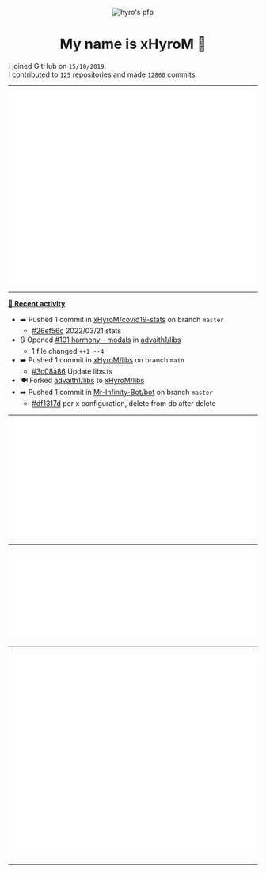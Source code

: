 <p align="center">
    <img src="https://avatars.githubusercontent.com/u/56601352" width="192" alt="hyro's pfp" />
    <h1 align="center">My name is xHyroM 👋</h1>
</p>

I joined GitHub on `15/10/2019`.  
I contributed to `125` repositories and made `12860` commits.  

___

<img src="https://github.com/xHyroM/xHyroM/blob/master/.cache/base.svg">

___

**[📰 Recent activity](https://github.com/xHyroM)**
* ➡️ Pushed 1 commit in [xHyroM/covid19-stats](https://github.com/xHyroM/covid19-stats) on branch `master`
  * [#26ef56c](https://github.com/xHyroM/covid19-stats/commit/26ef56c) 2022/03/21 stats
* 🔃 Opened [#101 harmony - modals](https://github.com/advaith1/libs/pull/101) in [advaith1/libs](https://github.com/advaith1/libs)
  * 1 file changed `++1 --4`
* ➡️ Pushed 1 commit in [xHyroM/libs](https://github.com/xHyroM/libs) on branch `main`
  * [#3c08a86](https://github.com/xHyroM/libs/commit/3c08a86) Update libs.ts
* 🍽️ Forked [advaith1/libs](https://github.com/advaith1/libs) to [xHyroM/libs](https://github.com/xHyroM/libs)
* ➡️ Pushed 1 commit in [Mr-Infinity-Bot/bot](https://github.com/Mr-Infinity-Bot/bot) on branch `master`
  * [#df1317d](https://github.com/Mr-Infinity-Bot/bot/commit/df1317d) per x configuration, delete from db after delete


___

<img src="https://github.com/xHyroM/xHyroM/blob/master/.cache/isocalendar.svg">

___

<img src="https://github.com/xHyroM/xHyroM/blob/master/.cache/languages.svg">

___

<img src="https://github.com/xHyroM/xHyroM/blob/master/.cache/achievements.svg">

___